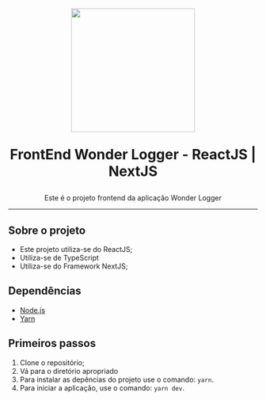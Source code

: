<h1 align="center">
<img width="250" src="https://pbs.twimg.com/profile_images/540229261915746304/MFvI8XH3.png" alt="" />
  
FrontEnd Wonder Logger - ReactJS | NextJS
</h1>

<p align="center">Este é o projeto frontend da aplicação Wonder Logger</p>

<hr>

## Sobre o projeto

- Este projeto utiliza-se do ReactJS;
- Utiliza-se de TypeScript
- Utiliza-se do Framework NextJS;

## Dependências

- [Node.js](https://nodejs.org/en/)
- [Yarn](https://yarnpkg.com/pt-BR/docs/install)

## Primeiros passos

1. Clone o repositório;
2. Vá para o diretório apropriado<br />
3. Para instalar as depências do projeto use o comando: `yarn`.<br />
4. Para iniciar a aplicação, use o comando: `yarn dev`.
